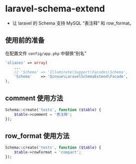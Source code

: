 laravel-schema-extend
=====================

- 让 laravel 的 Schema 支持 MySQL “表注释” 和 row_format。


## 使用前的准备


在配置文件 `config/app.php` 中替换“别名”

```php
'aliases' => array(
    ...
    // 'Schema' => 'Illuminate\Support\Facades\Schema',
    'Schema'    => 'Qinxue\LaravelSchemaExtend\Facade',
),
```

## comment 使用方法

```php
Schema::create('tests', function ($table) {
    $table->comment = '表注释';
});
```

## row_format 使用方法

```php
Schema::create('tests', function ($table) {
    $table->rowFormat = 'compact';
});
```
